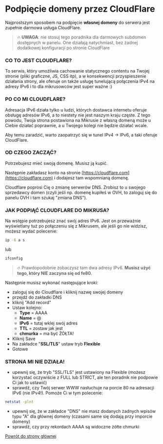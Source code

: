 # Podpięcie domeny przez CloudFlare

Najprostszym sposobem na podpięcie **własnej domeny** do serwera jest zupełnie darmowa usługa CloudFlare.

>🔥 **UWAGA**: nie stosuj tego poradnika dla darmowych subdomen dostępnych w panelu. One działają natychmiast, bez żadnej dodatkowej konfiguracji po stronie CloudFlare

### **CO TO JEST CLOUDFLARE?**

To serwis, który umożliwia cachowanie statycznego contentu na Twojej stronie (pliki graficzne, JS, CSS itp), a w konsekwencji przyspieszenie działania strony, ale oferuje on także usługę tunelującą połączenia IPv4 na adresy IPv6 i to dla mikrusowców jest super ważne :)

### **PO CO MI CLOUDFLARE?**

Adresacja IPv6 działa tylko u ludzi, których dostawca internetu oferuje obsługę adresów IPv6, a to niestety nie jest naszym kraju częste. Z tego powodu, Twoja strona postawiona na Mikrusie z własną domeną może u Ciebie działać poprawnie, a u Twojego kolegi nie będzie działać wcale.

Aby temu zaradzić, warto zaopatrzyć się w tunel IPv4 → IPv6, a taki oferuje CloudFlare.

### **OD CZEGO ZACZĄĆ?**

Potrzebujesz mieć swoją domenę. Musisz ją kupić.

Następnie zakładasz konto na stronie [https://cloudflare.com](https://cloudflare.com) i dodajesz tam wspomnianą domenę.

Cloudflare poprosi Cię o zmianę serwerów DNS. Zrobisz to u swojego sprzedawcy domen (czyli jeśli np. domenę kupiłeś w OVH, to zaloguj się do panelu OVH i tam szukaj "zmiana DNS").

### **JAK PODPIĄĆ CLOUDFLARE DO MIKRUSA?**

Na wstępie potrzebujesz znać swój adres IPv6. Jest on przeważnie wyświetlany tuż po połączeniu się z Mikrusem, ale jeśli go nie widzisz, możesz wydać polecenie:

```bash
ip -6 a s
```

lub
```bash
ifconfig
```

> 🔥 Prawdopodobnie zobaczysz tam dwa adresy IPv6.
> **Musisz użyć tego, który NIE zaczyna się od fe80.**

Następnie musisz wykonać następujące kroki:

- zaloguj się do Cloudflare i kliknij nazwę swojej domeny
- przejdź do zakładki DNS
- kliknij "Add record"
- Ustaw kolejno:
	* **Type** = AAAA
	* **Name** = @
	* **IPv6** = tutaj wklej swój adres
	* **TTL** = zostaw jak jest
	* **chmurka** = ma być ŻÓŁTA!
- Kliknij Save
- Na zakładce "**SSL/TLS**" ustaw tryb **Flexible**
- Gotowe

### **STRONA MI NIE DZIAŁA!**

- upewnij się, że tryb "SSL/TLS" jest ustawiony na Flexible (możesz korzystać oczywiście z FULL lub STRICT, ale ten poradnik nie podpowie Ci jak to ustawić)
- sprawdź, czy Twój serwer WWW nasłuchuje na porcie 80 na adresacji IPv6 (nie IPv4!).
Pomoże Ci w tym polecenie:
```bash
netstat -plnt
```
- upewnij się, że w zakładce "DNS" nie masz dodanych żadnych wpisów typu "A" dla głównej domeny (czasami same się dodają przy imporcie domeny)
- sprawdź, czy przy rekordach AAAA są widoczne żółte chmurki

[Powrót do strony głównej](/)